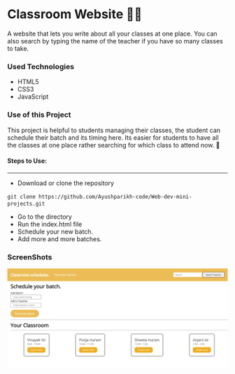 <h1>Classroom Website 👩‍🏫</h1>

<p>A website that lets you write about all your classes at one place. You can also search by typing the name of the teacher if you have so many classes to take.</p>

<h3>Used Technologies</h3>
<ul>
  <li>HTML5</li>
  <li>CSS3</li>
  <li>JavaScript</li>
</ul>

<h3> Use of this Project </h3>
<p> This project is helpful to students managing their classes, the student can schedule their batch and its timing here. Its easier for students to have all the classes at one place rather searching for which class to attend now. 🏫</p>


#### Steps to Use:
---

- Download or clone the repository
```
git clone https://github.com/Ayushparikh-code/Web-dev-mini-projects.git
```
- Go to the directory
- Run the index.html file
- Schedule your new batch.
- Add more and more batches.


<h3> ScreenShots </h3>  
<img src = "./classroom.png" alt="Sample Image">
